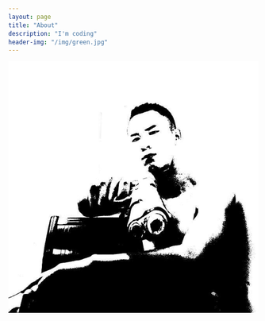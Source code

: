 ```yaml
---
layout: page
title: "About"
description: "I'm coding"
header-img: "/img/green.jpg"
---
```



<center>
    <p><img src="img/head.jpg" align="center"></p>
</center>


